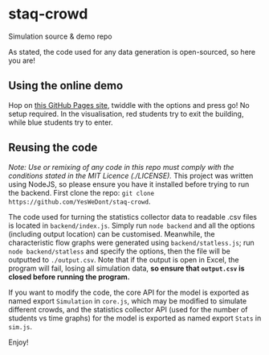 # staq-crowd

Simulation source & demo repo

As stated, the code used for any data generation is open-sourced, so here you are!

## Using the online demo
Hop on [this GitHub Pages site](https://yeswedont.github.io/staq-crowd), twiddle with the options and press go! No setup required.
In the visualisation, red students try to exit the building, while blue students try to enter.

## Reusing the code
*Note: Use or remixing of any code in this repo must comply with the conditions stated in the MIT Licence (./LICENSE).*
This project was written using NodeJS, so please ensure you have it installed before trying to run the backend.
First clone the repo: `git clone https://github.com/YesWeDont/staq-crowd`.

The code used for turning the statistics collector data to readable .csv files is located in `backend/index.js`. Simply run `node backend` and all the options (including output location) can be customised.
Meanwhile, the characteristic flow graphs were generated using `backend/statless.js`; run `node backend/statless` and specify the options, then the file will be outputted to `./output.csv`. Note that if the output is open in Excel, the program will fail, losing all simulation data, **so ensure that `output.csv` is closed before running the program.**

If you want to modify the code, the core API for the model is exported as named export `Simulation` in `core.js`, which may be modified to simulate different crowds, and the statistics collector API (used for the number of students vs time graphs) for the model is exported as named export `Stats` in `sim.js`.

Enjoy!
